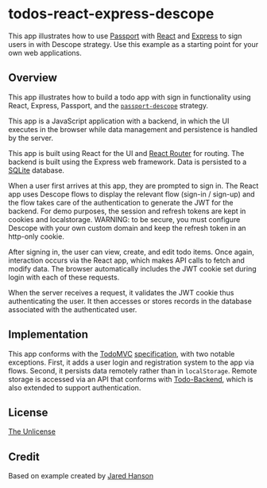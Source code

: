 # todos-react-express-descope

This app illustrates how to use [Passport](https://www.passportjs.org/) with
[React](https://reactjs.org/) and [Express](https://expressjs.com/) to sign
users in with Descope strategy. Use this example as a starting point for
your own web applications.

## Overview

This app illustrates how to build a todo app with sign in functionality using
React, Express, Passport, and the [`passport-descope`](https://www.passportjs.org/packages/passport-descope/)
strategy.

This app is a JavaScript application with a backend, in which the UI executes in
the browser while data management and persistence is handled by the server.

This app is built using React for the UI and [React Router](https://reactrouter.com/)
for routing.  The backend is built using the Express web framework.  Data is
persisted to a [SQLite](https://www.sqlite.org/) database.

When a user first arrives at this app, they are prompted to sign in.  The React
app uses Descope flows to display the relevant flow (sign-in / sign-up) and the flow
takes care of the authentication to generate the JWT for the backend.
For demo purposes, the session and refresh tokens are kept in cookies and localstorage.
WARNING: to be secure, you must configure Descope with your own custom domain and keep the
refresh token in an http-only cookie.

After signing in, the user can view, create, and edit todo items.  Once again,
interaction occurs via the React app, which makes API calls to fetch and modify
data.  The browser automatically includes the JWT cookie set during login with each
of these requests.

When the server receives a request, it validates the JWT cookie thus authenticating the user. 
It then accesses or stores records in the database associated with the authenticated user.

## Implementation

This app conforms with the [TodoMVC](https://todomvc.com/) [specification](https://github.com/tastejs/todomvc/blob/master/app-spec.md),
with two notable exceptions.  First, it adds a user login and registration
system to the app via flows.  Second, it persists data remotely rather than in
`localStorage`.  Remote storage is accessed via an API that conforms with
[Todo-Backend](https://todobackend.com/), which is also extended to support
authentication.

## License

[The Unlicense](https://opensource.org/licenses/unlicense)

## Credit

Based on example created by [Jared Hanson](https://www.jaredhanson.me/)
